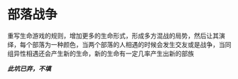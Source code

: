 部落战争
========================

重写生命游戏的规则，增加更多的生命形式，形成多方混战的局势，然后让其演绎，每个部落为一种颜色，当两个部落的人相遇的时候会发生交友或是战争，当同组异性相遇还会产生新的生命，新的生命有一定几率产生出新的部族

***此坑已弃，不填***
